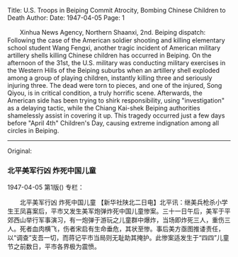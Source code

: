 Title: U.S. Troops in Beiping Commit Atrocity, Bombing Chinese Children to Death
Author:
Date: 1947-04-05
Page: 1

　　Xinhua News Agency, Northern Shaanxi, 2nd. Beiping dispatch: Following the case of the American soldier shooting and killing elementary school student Wang Fengxi, another tragic incident of American military artillery shells killing Chinese children has occurred in Beiping. On the afternoon of the 31st, the U.S. military was conducting military exercises in the Western Hills of the Beiping suburbs when an artillery shell exploded among a group of playing children, instantly killing three and seriously injuring three. The dead were torn to pieces, and one of the injured, Song Qiyou, is in critical condition, a truly horrific scene. Afterwards, the American side has been trying to shirk responsibility, using "investigation" as a delaying tactic, while the Chiang Kai-shek Beiping authorities shamelessly assist in covering it up. This tragedy occurred just a few days before "April 4th" Children's Day, causing extreme indignation among all circles in Beiping.



<hr /> 

Original: 


### 北平美军行凶  炸死中国儿童

1947-04-05
第1版()
专栏：

　　北平美军行凶
    炸死中国儿童
    【新华社陕北二日电】北平讯：继美兵枪杀小学生王凤喜案后，平市又发生美军炮弹炸死中国儿童惨案。三十一日午后，美军于平郊西山举行军事演习，有一炮弹于游玩之儿童群中爆炸，当场即炸死三人，重伤三人。死者血肉横飞，伤者宋启有生命垂危，其状至惨。事后美方亟图推诿责任，以“调查”支吾一切，而蒋记平市当局则无耻助其掩护。此惨案适发生于“四四”儿童节之前数日，平市各界极为震愤。
